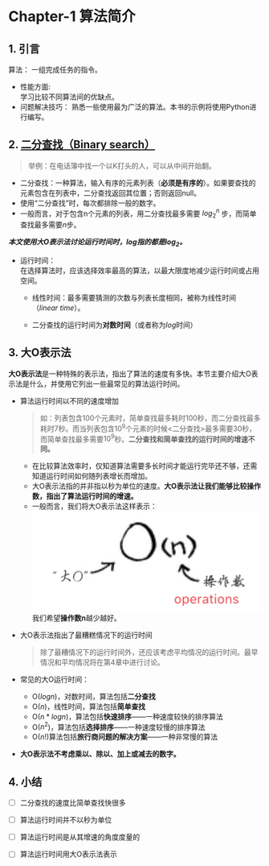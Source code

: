 Chapter-1 算法简介  
===================

## 1. 引言

算法：
  一组完成任务的指令。  

* 性能方面:  
  学习比较不同算法间的优缺点。
* 问题解决技巧：
  熟悉一些使用最为广泛的算法。本书的示例将使用Python进行编写。

## 2. [二分查找（Binary search）](/Chapter-1/Binary%20search.ipynb)

> 举例：在电话簿中找一个以K打头的人，可以从中间开始翻。  

* 二分查找：一种算法，输入有序的元素列表（**必须是有序的**）。如果要查找的元素包含在列表中，二分查找返回其位置；否则返回null。
* 使用“二分查找”时，每次都排除一般的数字。
* 一般而言，对于包含n个元素的列表，用二分查找最多需要
  $log_2^n$
步，而简单查找最多需要$n$步。  

**_本文使用大O表示法讨论运行时间时，$log$指的都是$log_2$。_**

* 运行时间：  
在选择算法时，应该选择效率最高的算法，以最大限度地减少运行时间或占用空间。
  * 线性时间：最多需要猜测的次数与列表长度相同，被称为线性时间（_linear time_）。  

  * 二分查找的运行时间为**对数时间**（或者称为$log$时间）

## 3. 大O表示法

**大O表示法**是一种特殊的表示法，指出了算法的速度有多快。本节主要介绍大O表示法是什么，并使用它列出一些最常见的算法运行时间。  

* 算法运行时间以不同的速度增加  
  >如：列表包含100个元素时，简单查找最多耗时100秒，而二分查找最多耗时7秒。而当列表包含$10^9$个元素的时候<二分查找>最多需要30秒，而简单查找最多需要$10^9$秒。**二分查找和简单查找的运行时间的增速不同。**  

  * 在比较算法效率时，仅知道算法需要多长时间才能运行完毕还不够，还需知道运行时间如何随列表增长而增加。  
  * 大O表示法指的并非指以秒为单位的速度。**大O表示法让我们能够比较操作数，指出了算法运行时间的增速。**
  * 一般而言，我们将大O表示法这样表示：<br>
  ![大O表示法示意图](2022-01-27-12-48-05.png '大O表示法')  
  我们希望**操作数n**越少越好。

* 大O表示法指出了最糟糕情况下的运行时间  
  > 除了最糟情况下的运行时间外，还应该考虑平均情况的运行时间。最早情况和平均情况将在第4章中进行讨论。

* 常见的大O运行时间：
  * O($log n$)，对数时间，算法包括**二分查找**
  * O($n$)，线性时间，算法包括**简单查找**
  * O($n * log n$)，算法包括**快速排序**——一种速度较快的排序算法
  * O($n^2$)，算法包括**选择排序**——一种速度较慢的排序算法
  * O($n!$)算法包括**旅行商问题的解决方案**——一种非常慢的算法

* **大O表示法不考虑乘以、除以、加上或减去的数字。**

## 4. 小结

- [ ] 二分查找的速度比简单查找快很多
- [ ] 算法运行时间并不以秒为单位
- [ ] 算法运行时间是从其增速的角度度量的
- [ ] 算法运行时间用大O表示法表示

